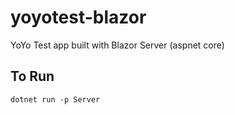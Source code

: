 # yoyotest-blazor
YoYo Test app built with Blazor Server (aspnet core)


## To Run
```
dotnet run -p Server
```
